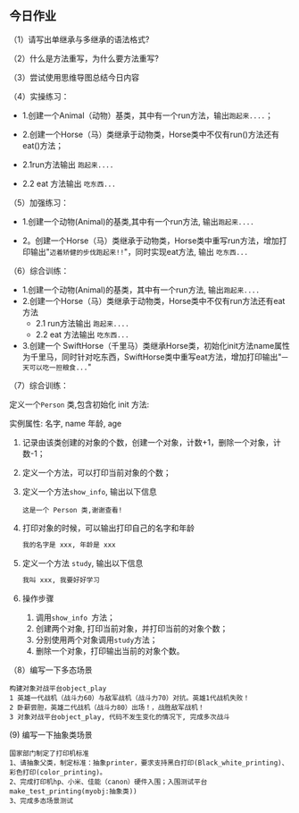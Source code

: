 ## 今日作业

（1）请写出单继承与多继承的语法格式?



（2）什么是方法重写，为什么要方法重写?



（3）尝试使用思维导图总结今日内容



（4）实操练习：

- 1.创建一个Animal（动物）基类，其中有一个run方法，输出`跑起来....`；

- 2.创建一个Horse（马）类继承于动物类，Horse类中不仅有run()方法还有eat()方法；
- 2.1run方法输出 `跑起来....`
  
- 2.2 eat 方法输出 `吃东西...`



（5）加强练习：

- 1.创建一个动物(Animal)的基类,其中有一个run方法, 输出`跑起来....`

- 2。创建一个Horse（马）类继承于动物类，Horse类中重写run方法，增加打印输出"`迈着矫健的步伐跑起来!!`"，同时实现eat方法, 输出 `吃东西...`



（6）综合训练：

- 1.创建一个动物(Animal)的基类，其中有一个run方法, 输出`跑起来....`
- 2.创建一个Horse（马）类继承于动物类，Horse类中不仅有run方法还有eat方法
  - 2.1 run方法输出 `跑起来....`
  - 2.2 eat 方法输出 `吃东西...`
- 3.创建一个 SwiftHorse（千里马）类继承Horse类，初始化init方法name属性为千里马，同时针对吃东西，SwiftHorse类中重写eat方法，增加打印输出"`一天可以吃一担粮食...`"





（7）综合训练：

定义一个`Person` 类,包含初始化 init 方法:

实例属性:       名字, name
						年龄, age

1. 记录由该类创建的对象的个数，创建一个对象，计数+1，删除一个对象，计数-1；

2. 定义一个方法，可以打印当前对象的个数；

3. 定义一个方法`show_info`, 输出以下信息

   ```
   这是一个 Person 类,谢谢查看!
   ```

4. 打印对象的时候，可以输出打印自己的名字和年龄

   ```python
   我的名字是 xxx, 年龄是 xxx
   ```

5. 定义一个方法 `study`, 输出以下信息

   ```python
   我叫 xxx, 我要好好学习
   ```

6. 操作步骤

   1.  调用`show_info `方法；
   2.  创建两个对象, 打印当前对象，并打印当前的对象个数；
   3.  分别使用两个对象调用`study`方法；
   4.  删除一个对象，打印输出当前的对象个数。



（8）编写一下多态场景

```pyhton
构建对象对战平台object_play
1 英雄一代战机（战斗力60）与敌军战机（战斗力70）对抗。英雄1代战机失败！
2 卧薪尝胆，英雄二代战机（战斗力80）出场！，战胜敌军战机！
3 对象对战平台object_play, 代码不发生变化的情况下, 完成多次战斗

```



(9) 编写一下抽象类场景

```pyhton
国家部门制定了打印机标准
1、请抽象父类，制定标准：抽象printer，要求支持黑白打印(Black_white_printing)、彩色打印(color_printing)。
2、完成打印机hp、小米、佳能（canon）硬件入围；入围测试平台 make_test_printing(myobj:抽象类))
3、完成多态场景测试
```

